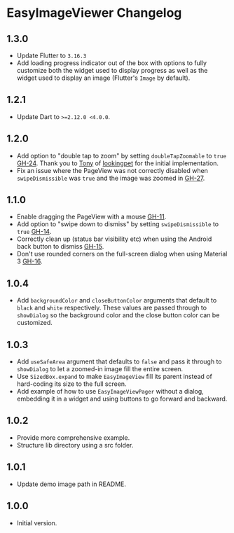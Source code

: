 # EasyImageViewer Changelog

## 1.3.0

- Update Flutter to `3.16.3`
- Add loading progress indicator out of the box with options to fully customize both the widget used to display progress as well as the widget used to display an image (Flutter's `Image` by default).

## 1.2.1

- Update Dart to `>=2.12.0 <4.0.0`.

## 1.2.0

- Add option to "double tap to zoom" by setting `doubleTapZoomable` to `true` [GH-24](https://github.com/thesmythgroup/easy_image_viewer/issues/24). Thank you to [Tony](https://github.com/nne998) of [lookingpet](https://github.com/lookingpet/easy_image_viewer) for the initial implementation.
- Fix an issue where the PageView was not correctly disabled when `swipeDismissible` was `true` and the image was zoomed in [GH-27](https://github.com/thesmythgroup/easy_image_viewer/issues/27).

## 1.1.0

- Enable dragging the PageView with a mouse [GH-11](https://github.com/thesmythgroup/easy_image_viewer/issues/11).
- Add option to "swipe down to dismiss" by setting `swipeDismissible` to `true` [GH-14](https://github.com/thesmythgroup/easy_image_viewer/issues/14).
- Correctly clean up (status bar visibility etc) when using the Android back button to dismiss [GH-15](https://github.com/thesmythgroup/easy_image_viewer/issues/15#issuecomment-1131670449).
- Don't use rounded corners on the full-screen dialog when using Material 3 [GH-16](https://github.com/thesmythgroup/easy_image_viewer/issues/16).

## 1.0.4

- Add `backgroundColor` and `closeButtonColor` arguments that default to `black` and `white` respectively. These values are passed through to `showDialog` so the background color and the close button color can be customized.

## 1.0.3

- Add `useSafeArea` argument that defaults to `false` and pass it through to `showDialog` to let a zoomed-in image fill the entire screen.
- Use `SizedBox.expand` to make `EasyImageView` fill its parent instead of hard-coding its size to the full screen.
- Add example of how to use `EasyImageViewPager` without a dialog, embedding it in a widget and using buttons to go forward and backward.

## 1.0.2

- Provide more comprehensive example.
- Structure lib directory using a src folder.

## 1.0.1

- Update demo image path in README.

## 1.0.0

- Initial version.
